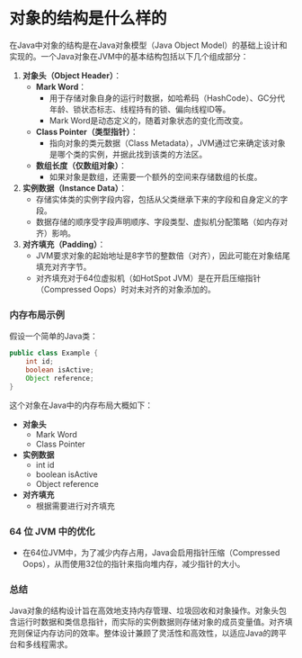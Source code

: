 # 对象的结构是什么样的
<font style="color:rgba(0, 0, 0, 0.82);">在Java中对象的结构是在Java对象模型（Java Object Model）的基础上设计和实现的。一个Java对象在JVM中的基本结构包括以下几个组成部分：</font>
1. **<font style="color:rgba(0, 0, 0, 0.82);">对象头（Object Header）</font>**<font style="color:rgba(0, 0, 0, 0.82);">：</font>
    - **<font style="color:rgba(0, 0, 0, 0.82);">Mark Word</font>**<font style="color:rgba(0, 0, 0, 0.82);">：</font>
        * <font style="color:rgba(0, 0, 0, 0.82);">用于存储对象自身的运行时数据，如哈希码（HashCode）、GC分代年龄、锁状态标志、线程持有的锁、偏向线程ID等。</font>
        * <font style="color:rgba(0, 0, 0, 0.82);">Mark Word是动态定义的，随着对象状态的变化而改变。</font>
    - **<font style="color:rgba(0, 0, 0, 0.82);">Class Pointer（类型指针）</font>**<font style="color:rgba(0, 0, 0, 0.82);">：</font>
        * <font style="color:rgba(0, 0, 0, 0.82);">指向对象的类元数据（Class Metadata），JVM通过它来确定该对象是哪个类的实例，并据此找到该类的方法区。</font>
    - **<font style="color:rgba(0, 0, 0, 0.82);">数组长度（仅数组对象）</font>**<font style="color:rgba(0, 0, 0, 0.82);">：</font>
        * <font style="color:rgba(0, 0, 0, 0.82);">如果对象是数组，还需要一个额外的空间来存储数组的长度。</font>
2. **<font style="color:rgba(0, 0, 0, 0.82);">实例数据（Instance Data）</font>**<font style="color:rgba(0, 0, 0, 0.82);">：</font>
    - <font style="color:rgba(0, 0, 0, 0.82);">存储实体类的实例字段内容，包括从父类继承下来的字段和自身定义的字段。</font>
    - <font style="color:rgba(0, 0, 0, 0.82);">数据存储的顺序受字段声明顺序、字段类型、虚拟机分配策略（如内存对齐）影响。</font>
3. **<font style="color:rgba(0, 0, 0, 0.82);">对齐填充（Padding）</font>**<font style="color:rgba(0, 0, 0, 0.82);">：</font>
    - <font style="color:rgba(0, 0, 0, 0.82);">JVM要求对象的起始地址是8字节的整数倍（对齐），因此可能在对象结尾填充对齐字节。</font>
    - <font style="color:rgba(0, 0, 0, 0.82);">对齐填充对于64位虚拟机（如HotSpot JVM）是在开启压缩指针（Compressed Oops）时对未对齐的对象添加的。</font>
### <font style="color:rgba(0, 0, 0, 0.82);">内存布局示例</font>
<font style="color:rgba(0, 0, 0, 0.82);">假设一个简单的Java类：</font>
```java
public class Example {  
    int id;  
    boolean isActive;  
    Object reference;  
}
```
<font style="color:rgba(0, 0, 0, 0.82);">这个对象在Java中的内存布局大概如下：</font>
+ **<font style="color:rgba(0, 0, 0, 0.82);">对象头</font>**
    - <font style="color:rgba(0, 0, 0, 0.82);">Mark Word</font>
    - <font style="color:rgba(0, 0, 0, 0.82);">Class Pointer</font>
+ **<font style="color:rgba(0, 0, 0, 0.82);">实例数据</font>**
    - <font style="color:rgba(0, 0, 0, 0.82);">int id</font>
    - <font style="color:rgba(0, 0, 0, 0.82);">boolean isActive</font>
    - <font style="color:rgba(0, 0, 0, 0.82);">Object reference</font>
+ **<font style="color:rgba(0, 0, 0, 0.82);">对齐填充</font>**
    - <font style="color:rgba(0, 0, 0, 0.82);">根据需要进行对齐填充</font>
### <font style="color:rgba(0, 0, 0, 0.82);">64 位 JVM 中的优化</font>
+ <font style="color:rgba(0, 0, 0, 0.82);">在64位JVM中，为了减少内存占用，Java会启用指针压缩（Compressed Oops），从而使用32位的指针来指向堆内存，减少指针的大小。</font>
### <font style="color:rgba(0, 0, 0, 0.82);">总结</font>
<font style="color:rgba(0, 0, 0, 0.82);">Java对象的结构设计旨在高效地支持内存管理、垃圾回收和对象操作。对象头包含运行时数据和类信息指针，而实际的实例数据则存储对象的成员变量值。对齐填充则保证内存访问的效率。整体设计兼顾了灵活性和高效性，以适应Java的跨平台和多线程需求。</font>
